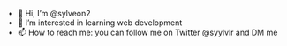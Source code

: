 - 👋 Hi, I’m @sylveon2
- 👀 I’m interested in learning web development
- 📫 How to reach me: you can follow me on Twitter @syylvlr and DM me

<!---
sylveon2/sylveon2 is a ✨ special ✨ repository because its `README.md` (this file) appears on your GitHub profile.
You can click the Preview link to take a look at your changes.
--->
